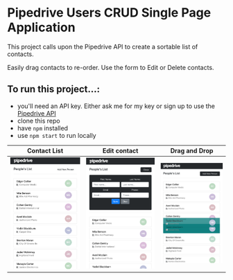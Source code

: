 # Pipedrive Users CRUD Single Page Application 

This project calls upon the Pipedrive API to create a sortable list of contacts.

Easily drag contacts to re-order.
Use the form to Edit or Delete contacts.

## To run this project...:

- you'll need an API key. Either ask me for my key or sign up to use the [Pipedrive API](https://developers.pipedrive.com/)
- clone this repo
- have `npm` installed
- use `npm start` to run locally

| Contact List | Edit contact | Drag and Drop |
|:---:|:---:|:---:|
| ![](./contact-list.png) | ![](./edit-contact.png) | ![](./drag-drop.png) |